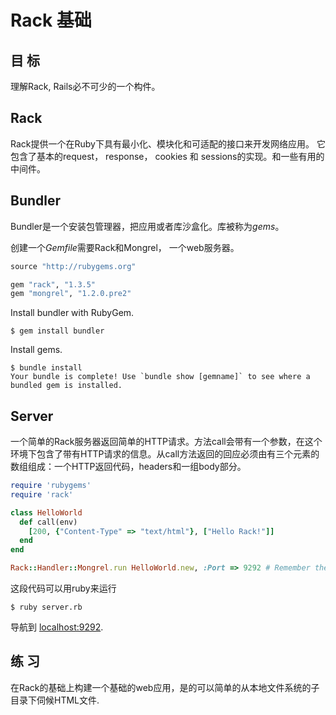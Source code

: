 Rack 基础
===========

目 标
---------

理解Rack, Rails必不可少的一个构件。

Rack
----

Rack提供一个在Ruby下具有最小化、模块化和可适配的接口来开发网络应用。
它包含了基本的request， response， cookies 和 sessions的实现。和一些有用的中间件。

Bundler
-------

Bundler是一个安装包管理器，把应用或者库沙盒化。库被称为*gems*。

创建一个*Gemfile*需要Rack和Mongrel， 一个web服务器。

``` ruby
source "http://rubygems.org"

gem "rack", "1.3.5"
gem "mongrel", "1.2.0.pre2"
```

Install bundler with RubyGem.

    $ gem install bundler

Install gems.

    $ bundle install
    Your bundle is complete! Use `bundle show [gemname]` to see where a bundled gem is installed.

Server
------

一个简单的Rack服务器返回简单的HTTP请求。方法call会带有一个参数，在这个环境下包含了带有HTTP请求的信息。从call方法返回的回应必须由有三个元素的数组组成：一个HTTP返回代码，headers和一组body部分。

``` ruby
require 'rubygems'
require 'rack'

class HelloWorld
  def call(env)
    [200, {"Content-Type" => "text/html"}, ["Hello Rack!"]]
  end
end

Rack::Handler::Mongrel.run HelloWorld.new, :Port => 9292 # Remember the uppercase 'P'
```

这段代码可以用ruby来运行

    $ ruby server.rb

导航到 [localhost:9292](http://localhost:9292/).

练 习
--------

在Rack的基础上构建一个基础的web应用，是的可以简单的从本地文件系统的子目录下伺候HTML文件.

